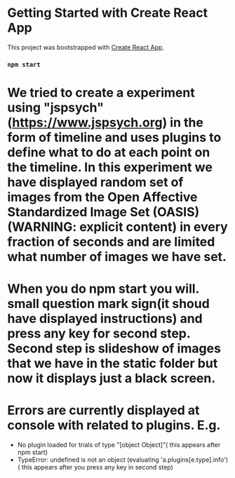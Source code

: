 # Getting Started with Create React App

This project was bootstrapped with [Create React App](https://github.com/facebook/create-react-app).

### `npm start`

# We tried to create a experiment using "jspsych" (https://www.jspsych.org) in the form of timeline and uses plugins to define what to do at each point on the timeline. In this experiment we have displayed random set of images from the Open Affective Standardized Image Set (OASIS) (WARNING: explicit content) in every fraction of seconds and are limited what number of images we have set.

# When you do npm start you will. small question mark sign(it shoud have displayed instructions) and press any key for second step. Second step is slideshow of images that we have in the static folder but now it displays just a black screen.

# Errors are currently displayed at console with related to plugins. E.g.
  - No plugin loaded for trials of type "[object Object]"( this appears after npm start)
  - TypeError: undefined is not an object (evaluating 'a.plugins[e.type].info') ( this appears after you press any key in       second step)
